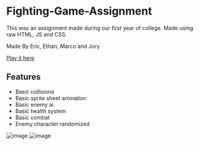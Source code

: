 # Fighting-Game-Assignment
This was an assignment made during our first year of college. Made using raw HTML, JS and CSS.

Made By Eric, Ethan, Marco and Jory

[Play it here](https://electroshockist.github.io/Fighting-Game-Assignment/index.html)
## Features
- Basic collisions
- Basic sprite sheet animation
- Basic enemy ai
- Basic health system
- Basic combat
- Enemy character randomized

![image](https://github.com/user-attachments/assets/5057c670-e477-45cd-93a8-562e980ed77d)
![image](https://github.com/user-attachments/assets/80f6b3bc-b9bc-4117-9c07-c6470eb802ab)
